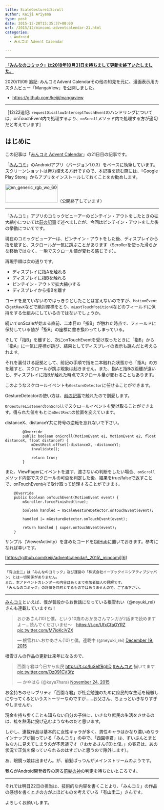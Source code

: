 ```yaml
---
title: ScaleGestureとScroll
author: Keiji Ariyama
type: post
date: 2015-12-20T15:35:37+00:00
url: /2015/12/mincomi-adventcalendar-21.html
categories:
  - Android
  - みんコミ Advent Calendar

---
```


----
**[「みんなのコミック」は2018年10月31日を持ちまして更新を終了いたしました。](https://twitter.com/mincomi_jp/status/1057847395889737730)**

2020/11/09 追記:
みんコミAdvent Calendarその他の知見を元に、漫画表示用カスタムビュー「MangaView」を公開しました。

 * https://github.com/keiji/mangaview
----

［12/22追記: `requestDisallowInterceptTouchEvent`のハンドリングについては、onTouchEvent内で処理するより、`onScroll`メソッド内で処理する方が適切だと考えています］

## はじめに

この記事は「[みんコミ Advent Calendar][1]」の21日目の記事です。

「[みんコミ][2]」のAndroidアプリ（バージョン1.0.3）をベースに執筆しています。スクリーンショットは極力控える方針ですので、本記事を読む際には、「Google Play Store」からアプリをインストールしておくことをお勧めします。

[<img src="https://blog.keiji.dev/wp-content/uploads/2015/12/en_generic_rgb_wo_60.png" alt="en_generic_rgb_wo_60" width="172" height="60" class="aligncenter size-full wp-image-672" />][3]（公開終了しています）

<!--more-->

* * *

「みんコミ」アプリのコミックビューアーのピンチイン・アウトをしたときの拡大縮小については[前の記事][4]で述べましたが、今回はピンチイン・アウトをした後の挙動についてです。

現在のコミックビューアーは、ピンチイン・アウトをした後、ディスプレイから指を放すと、スクロールが一気に跳ぶことがあります（Scrollerを使った滑らかな移動ではなく、一瞬でスクロール値が変わる感じです）。

再現手順は次の通りです。

  * ディスプレイに指Aを触れる
  * ディスプレイに指Bを触れる
  * ピンチイン・アウトで拡大縮小する
  * ディスプレイから指Bを離す

コードを見ていないのではっきりとしたことは言えないのですが、`MotionEvent`の`getRawX`などで絶対座標をとり、`mLastTouchPositionX`などのフィールドに保持をする仕組みにしているのではないでしょうか。

続いてonScaleが始まる直前、二本目の「指B」が触れた時点で、フィールドに保持している値が「指B」の座標に書き換わってしまっている。

そして「指B」を離すと、次にonTouchEventを受け取ったときに「指B」から「指A」に一気に座標が跳び、結果としてディスプレイの表示も跳んだと考えられます。

それを裏付ける証拠として、前記の手順で指を二本触れた状態から「指A」の方を離すと、スクロールが跳ぶ現象は起きません。また、指Aと指Bの距離が遠いと、ディスプレイに指Bが触れた時点でスクロール量が変わることもあります。

このようなスクロールイベントも`GestureDetector`に任せることができます。

GestureDetectorの使い方は、[前の記事][5]で触れたので割愛します。

`OnGestureListener`の`onScroll`でスクロールイベントを受け取ることができます。得られた値をもとに`mDestRect`の位置を変えています。
  
distanceX、distanceY共に符号の逆転を忘れないで下さい。

<pre><code class="java">        @Override
        public boolean onScroll(MotionEvent e1, MotionEvent e2, float distanceX, float distanceY) {
            mDestRect.offset(-distanceX, -distanceY);
            invalidate();

            return true;
        }
</code></pre>

また、ViewPagerにイベントを渡す、渡さないの判断をしたい場合、`onScroll`メソッド内部でスクロールの可否を判定した後、結果をtrue/falseで返すことで、onTouchEvent内で受け取って処理することができます。

<pre><code class="java">    @Override
    public boolean onTouchEvent(MotionEvent event) {
        mScroller.forceFinished(true);

        boolean handled = mScaleGestureDetector.onTouchEvent(event);

        handled |= mGestureDetector.onTouchEvent(event);

        return handled | super.onTouchEvent(event);
    }
</code></pre>

サンプル（ViewerActivity）を含めたコードを[GitHub][6]に置いておきます。参考になれば幸いです。

[https://github.com/keiji/adventcalendar\_2015\_mincomi][6]

* * *

    「有山圭二」は「みんなのコミック」及び運営の「株式会社イーブックイニシアティブジャパン」とは一切関係がありません。
    また、本アドベントカレンダーの内容はあくまで参加者個人の見解です。
    「みんなのコミック」の評価を目的とするものではありませんので、ご了承下さい。
    

* * *

[みんコミ][2]といえば、僕が普段からお世話になっている根雪れい（@neyuki_rei）さんも連載していますね！

<blockquote class="twitter-tweet" lang="en">
  <p lang="ja" dir="ltr">
    おかあさん(10)と僕。という10歳のおかあさんマンガが2話まで読めますよー…読んでくださいませ～　<a href="https://t.co/UfxCfaOYRZ">https://t.co/UfxCfaOYRZ</a> <a href="https://t.co/M7ioKciVZX">pic.twitter.com/M7ioKciVZX</a>
  </p>
  
  <p>
    &mdash; 根雪れい.おかあさん(10)と僕。連載中 (@neyuki_rei) <a href="https://twitter.com/neyuki_rei/status/678186480552968192">December 19, 2015</a>
  </p>
</blockquote>

根雪さんの作品の更新は来年になるので、

<blockquote class="twitter-tweet" lang="en">
  <p lang="ja" dir="ltr">
    西園寺君は今日から庶民 <a href="https://t.co/IuSelfRghD">https://t.co/IuSelfRghD</a> <a href="https://twitter.com/hashtag/%E3%81%BF%E3%82%93%E3%82%B3%E3%83%9F?src=hash">#みんコミ</a>&#10;描いてます <a href="https://t.co/Oz091CV3fz">pic.twitter.com/Oz091CV3fz</a>
  </p>
  
  <p>
    &mdash; かやはら (@kaya7hara) <a href="https://twitter.com/kaya7hara/status/669133645026758658">November 24, 2015</a>
  </p>
</blockquote>

お金持ちのセレブリティ「西園寺君」が社会勉強のために庶民的な生活を経験しにやってくるというストーリーなのですが……お父さん、ちょっといきなりすぎやしませんか。

現金を持ち歩くことも知らない自分の子供に、いきなり庶民の生活をさせるのは、蛙を熱湯に投げ込むようなものだと思います。

しかし、連載作品は基本的に女性キャラが多く、男性キャラはかなり濃いめなラインナップが揃っている「みんコミ」の中で、「西園寺君」は、ずいぶんとまともな方に見えてしまうのが不思議です（「おかあさん(10)と僕。」の春君は、あの状況で正気を保っていられるのはすごいと思うので除外します）。

あ、眼鏡っ娘は出ません。が、前髪ぱっつんがメインストリームのようです。

我らがAndroid開発者界の誇る[前髪の神][7]の判定を待ちたいところです。

* * *

それでは明日22日の担当は、技術的な内容を書くことより、「みんコミ」の作品の感想を書くときの方がよほどものを考えている「有山圭二」さんです。

よろしくお願いします。

 [1]: http://qiita.com/advent-calendar/2015/mincomi
 [2]: https://www.mincomi.jp
 [3]: https://play.google.com/store/apps/details?id=jp.ebookjapan.mincomi&hl=ja
 [4]: https://blog.keiji.dev/2015/12/mincomi-adventcalendar-19.html
 [5]: https://blog.keiji.dev/2015/12/mincomi-adventcalendar-18.html
 [6]: https://github.com/keiji/adventcalendar_2015_mincomi
 [7]: https://twitter.com/adakoda